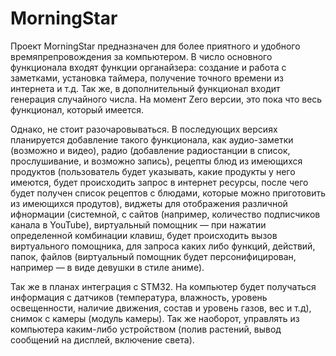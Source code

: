 # MorningStar

Проект MorningStar предназначен для более приятного и удобного времяпрепровождения за компьютером. 
В число основного функционала входят функции органайзера: создание и работа с заметками, установка таймера, получение точного времени из интернета и т.д.
Так же, в дополнительный функционал входит генерация случайного числа. 
На момент Zero версии, это пока что весь функционал, который имеется.

Однако, не стоит разочаровываться. В последующих версиях планируется добавление такого функционала, как аудио-заметки (возможно и видео), радио (добавление радиостанции в список, прослушивание, и возможно запись), рецепты блюд из имеющихся продуктов (пользователь будет указывать, какие продукты у него имеются, будет происходить запрос в интернет ресурсы, после чего будет получен список рецептов с блюдами, которые можно приготовить из имеющихся продутов), виджеты для отображения различной ифнормации (системной, с сайтов (например, количество подписчиков канала в YouTube), виртуальный помощник — при нажатии определенной комбинации клавиш, будет происходить вызов виртуального помощника, для запроса каких либо функций, действий, папок, файлов (виртуальный помощник будет персонифицирован, например — в виде девушки в стиле аниме).

Так же в планах интеграция с STM32.
На компьютер будет получаться информация с датчиков (температура, влажность, уровень освещенности, наличие движения, состав и уровень газов, вес и т.д), снимок с камеры (модуль камеры). Так же наоборот, управлять из компьютера каким-либо устройством (полив растений, вывод сообщений на дисплей, включение света).
